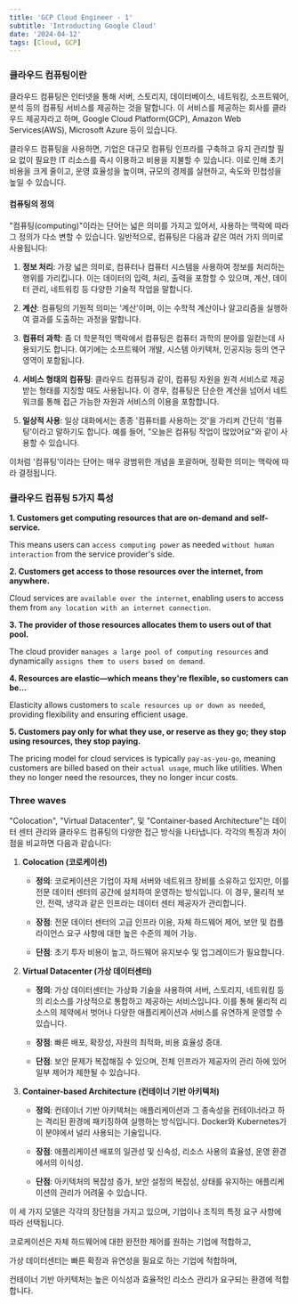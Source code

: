 ```yaml
---
title: 'GCP Cloud Engineer - 1'
subtitle: 'Introducting Google Cloud'
date: '2024-04-12'
tags: [Cloud, GCP]
---
```


### 클라우드 컴퓨팅이란

클라우드 컴퓨팅은 인터넷을 통해 서버, 스토리지, 데이터베이스, 네트워킹, 소프트웨어, 분석 등의 컴퓨팅 서비스를 제공하는 것을 말합니다. 이 서비스를 제공하는 회사를 클라우드 제공자라고 하며, Google Cloud Platform(GCP), Amazon Web Services(AWS), Microsoft Azure 등이 있습니다.

클라우드 컴퓨팅을 사용하면, 기업은 대규모 컴퓨팅 인프라를 구축하고 유지 관리할 필요 없이 필요한 IT 리소스를 즉시 이용하고 비용을 지불할 수 있습니다. 이로 인해 초기 비용을 크게 줄이고, 운영 효율성을 높이며, 규모의 경제를 실현하고, 속도와 민첩성을 높일 수 있습니다.

#### 컴퓨팅의 정의 

"컴퓨팅(computing)"이라는 단어는 넓은 의미를 가지고 있어서, 사용하는 맥락에 따라 그 정의가 다소 변할 수 있습니다. 일반적으로, 컴퓨팅은 다음과 같은 여러 가지 의미로 사용됩니다:

1. **정보 처리**: 가장 넓은 의미로, 컴퓨터나 컴퓨터 시스템을 사용하여 정보를 처리하는 행위를 가리킵니다. 이는 데이터의 입력, 처리, 출력을 포함할 수 있으며, 계산, 데이터 관리, 네트워킹 등 다양한 기술적 작업을 말합니다.

2. **계산**: 컴퓨팅의 기원적 의미는 '계산'이며, 이는 수학적 계산이나 알고리즘을 실행하여 결과를 도출하는 과정을 말합니다.

3. **컴퓨터 과학**: 좀 더 학문적인 맥락에서 컴퓨팅은 컴퓨터 과학의 분야를 일컫는데 사용되기도 합니다. 여기에는 소프트웨어 개발, 시스템 아키텍처, 인공지능 등의 연구 영역이 포함됩니다.

4. **서비스 형태의 컴퓨팅**: 클라우드 컴퓨팅과 같이, 컴퓨팅 자원을 원격 서비스로 제공받는 형태를 지칭할 때도 사용됩니다. 이 경우, 컴퓨팅은 단순한 계산을 넘어서 네트워크를 통해 접근 가능한 자원과 서비스의 이용을 포함합니다.

5. **일상적 사용**: 일상 대화에서는 종종 '컴퓨터를 사용하는 것'을 가리켜 간단히 '컴퓨팅'이라고 말하기도 합니다. 예를 들어, "오늘은 컴퓨팅 작업이 많았어요"와 같이 사용할 수 있습니다.

이처럼 '컴퓨팅'이라는 단어는 매우 광범위한 개념을 포괄하며, 정확한 의미는 맥락에 따라 결정됩니다.

### 클라우드 컴퓨팅 5가지 특성

**1. Customers get computing resources that are on-demand and self-service.**

This means users can `access computing power` as needed `without human interaction` from the service provider's side.

**2. Customers get access to those resources over the internet, from anywhere.**

Cloud services are `available over the internet`, enabling users to access them from `any location with an internet connection`.

**3. The provider of those resources allocates them to users out of that pool.**

The cloud provider `manages a large pool of computing resources` and dynamically `assigns them to users based on demand`.

**4. Resources are elastic—which means they're flexible, so customers can be...**

Elasticity allows customers to `scale resources up or down as needed`, providing flexibility and ensuring efficient usage.

**5. Customers pay only for what they use, or reserve as they go; they stop using resources, they stop paying.**

The pricing model for cloud services is typically `pay-as-you-go`, meaning customers are billed based on their `actual usage`, much like utilities. When they no longer need the resources, they no longer incur costs.

### Three waves

"Colocation", "Virtual Datacenter", 및 "Container-based Architecture"는 데이터 센터 관리와 클라우드 컴퓨팅의 다양한 접근 방식을 나타냅니다. 각각의 특징과 차이점을 비교하면 다음과 같습니다:

1. **Colocation (코로케이션)**
   
   - **정의**: 코로케이션은 기업이 자체 서버와 네트워크 장비를 소유하고 있지만, 이를 전문 데이터 센터의 공간에 설치하여 운영하는 방식입니다. 이 경우, 물리적 보안, 전력, 냉각과 같은 인프라는 데이터 센터 제공자가 관리합니다.
  
   - **장점**: 전문 데이터 센터의 고급 인프라 이용, 자체 하드웨어 제어, 보안 및 컴플라이언스 요구 사항에 대한 높은 수준의 제어 가능.
  
   - **단점**: 초기 투자 비용이 높고, 하드웨어 유지보수 및 업그레이드가 필요합니다.

2. **Virtual Datacenter (가상 데이터센터)**
   
   - **정의**: 가상 데이터센터는 가상화 기술을 사용하여 서버, 스토리지, 네트워킹 등의 리소스를 가상적으로 통합하고 제공하는 서비스입니다. 이를 통해 물리적 리소스의 제약에서 벗어나 다양한 애플리케이션과 서비스를 유연하게 운영할 수 있습니다.
  
   - **장점**: 빠른 배포, 확장성, 자원의 최적화, 비용 효율성 증대.
  
   - **단점**: 보안 문제가 복잡해질 수 있으며, 전체 인프라가 제공자의 관리 하에 있어 일부 제어가 제한될 수 있습니다.

3. **Container-based Architecture (컨테이너 기반 아키텍처)**
   
   - **정의**: 컨테이너 기반 아키텍처는 애플리케이션과 그 종속성을 컨테이너라고 하는 격리된 환경에 패키징하여 실행하는 방식입니다. Docker와 Kubernetes가 이 분야에서 널리 사용되는 기술입니다.
  
   - **장점**: 애플리케이션 배포의 일관성 및 신속성, 리소스 사용의 효율성, 운영 환경에서의 이식성.

   - **단점**: 아키텍처의 복잡성 증가, 보안 설정의 복잡성, 상태를 유지하는 애플리케이션의 관리가 어려울 수 있습니다.

이 세 가지 모델은 각각의 장단점을 가지고 있으며, 기업이나 조직의 특정 요구 사항에 따라 선택됩니다. 

코로케이션은 자체 하드웨어에 대한 완전한 제어를 원하는 기업에 적합하고, 

가상 데이터센터는 빠른 확장과 유연성을 필요로 하는 기업에 적합하며, 

컨테이너 기반 아키텍처는 높은 이식성과 효율적인 리소스 관리가 요구되는 환경에 적합합니다.